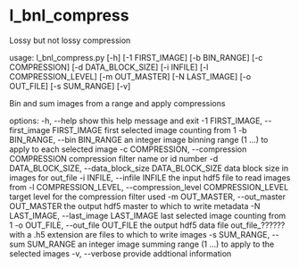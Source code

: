 # l_bnl_compress
Lossy but not lossy compression

usage: l_bnl_compress.py [-h] [-1 FIRST_IMAGE] [-b BIN_RANGE] [-c COMPRESSION] [-d DATA_BLOCK_SIZE]
                         [-i INFILE] [-l COMPRESSION_LEVEL] [-m OUT_MASTER] [-N LAST_IMAGE] [-o OUT_FILE]
                         [-s SUM_RANGE] [-v]

Bin and sum images from a range and apply compressions

options:
  -h, --help            show this help message and exit
  -1 FIRST_IMAGE, --first_image FIRST_IMAGE
                        first selected image counting from 1
  -b BIN_RANGE, --bin BIN_RANGE
                        an integer image binning range (1 ...) to apply to each selected image
  -c COMPRESSION, --compression COMPRESSION
                        compression filter name or id number
  -d DATA_BLOCK_SIZE, --data_block_size DATA_BLOCK_SIZE
                        data block size in images for out_file
  -i INFILE, --infile INFILE
                        the input hdf5 file to read images from
  -l COMPRESSION_LEVEL, --compression_level COMPRESSION_LEVEL
                        target level for the compression filter used
  -m OUT_MASTER, --out_master OUT_MASTER
                        the output hdf5 master to which to write metadata
  -N LAST_IMAGE, --last_image LAST_IMAGE
                        last selected image counting from 1
  -o OUT_FILE, --out_file OUT_FILE
                        the output hdf5 data file out_file_?????? with a .h5 extension are files to which
                        to write images
  -s SUM_RANGE, --sum SUM_RANGE
                        an integer image summing range (1 ...) to apply to the selected images
  -v, --verbose         provide addtional information
